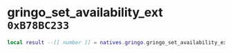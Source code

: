 # gringo_set_availability_ext `0xB78BC233`

```lua
local result --[[ number ]] = natives.gringo.gringo_set_availability_ext(_unk0 --[[ number ]], _unk1 --[[ number ]], _unk2 --[[ number ]])
```